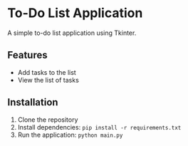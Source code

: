 # To-Do List Application

A simple to-do list application using Tkinter.

## Features
- Add tasks to the list
- View the list of tasks

## Installation
1. Clone the repository
2. Install dependencies: `pip install -r requirements.txt`
3. Run the application: `python main.py`
